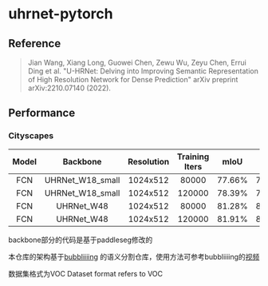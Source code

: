 # uhrnet-pytorch

## Reference
> Jian Wang, Xiang Long, Guowei Chen, Zewu Wu, Zeyu Chen, Errui Ding et al. "U-HRNet: Delving into Improving Semantic Representation of High Resolution Network for Dense Prediction" arXiv preprint arXiv:2210.07140 (2022).

## Performance

### Cityscapes

| Model | Backbone | Resolution | Training Iters | mIoU | mIoU (flip) | mIoU (ms+flip) |
|:-:|:-:|:-:|:-:|:-:|:-:|:-:|
|FCN|UHRNet_W18_small|1024x512|80000|77.66%|78.26%|78.47%|
|FCN|UHRNet_W18_small|1024x512|120000|78.39%|79.09%|79.03%|
|FCN|UHRNet_W48|1024x512|80000|81.28%|81.76%|81.48%|
|FCN|UHRNet_W48|1024x512|120000|81.91%|82.39%|82.28%|

backbone部分的代码是基于paddleseg修改的

本仓库的架构基于[bubbliiiing](https://github.com/bubbliiiing) 的语义分割仓库，使用方法可参考bubbliiiing的[视频](https://space.bilibili.com/472467171)

数据集格式为VOC
Dataset format refers to VOC
